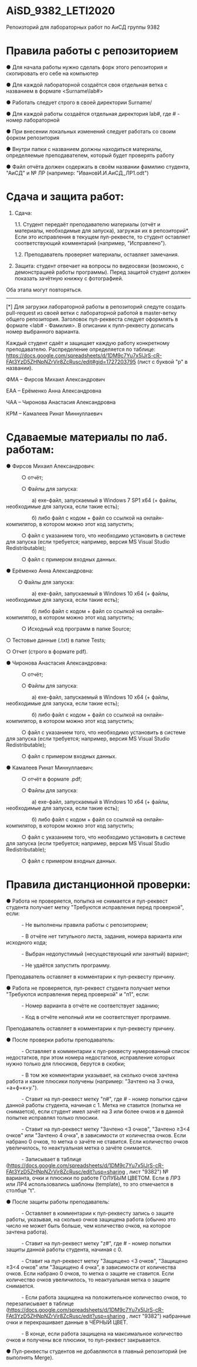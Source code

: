 # AiSD_9382_LETI2020
Репоизторий для лабораторных работ по АиСД группы 9382
# Правила работы с репозиторием
   ● Для начала работы нужно сделать форк этого репозитория и скопировать его себе на компьютер

   ● Для каждой лабораторной создаётся своя отдельная ветка c названием в формате <Surname\lab#>

   ● Работать следует строго в своей директории Surname/

   ● Для каждой работы создаётся отдельная директория lab#, где # - номер лабораторной

   ● При внесении локальных изменений следует работать со своим форком репозитория

   ● Внутри папки с названием должны находиться материалы, определяемые преподавателем, который будет проверять работу

   ● Файл отчёта должен содержать в своём названии фамилию студента, "АиСД" и № ЛР (например: "ИвановИ.И.АиСД_ЛР1.odt")


# Сдача и защита работ:
1. Сдача:

   1.1. Студент передаёт преподавателю материалы (отчёт и материалы, необходимые для запуска), загружая их в репозиторий*. Если это исправления в текущем пул-реквесте, то студент оставляет соответствующий комментарий (например, "Исправлено").

   1.2. Преподаватель проверяет материалы, оставляет замечания.

2. Защита: студент отвечает на вопросы по видеосвязи (возможно, с демонстрацией работы программы). Перед защитой студент должен показать зачётную книжку с фотографией.

Оба этапа могут повторяться.

---

   [*] Для загрузки лабораторной работы в репозиторий следуте создать pull-request из своей ветки с лабораторной работой в master-ветку общего репозитория. Заголовок пул-реквеста следует оформлять в формате <lab# - Фамилия>. В описании к пулл-реквесту дописать номер выбранного варианта.

   Каждый студент сдаёт и защищает каждую работу конкретному преподавателю. Распределение определяется по таблице: https://docs.google.com/spreadsheets/d/1DM9c7Yu7x5lJrS-cR-FAt3YzD5ZHNpNZrVir8ZcRusc/edit#gid=1727203795 (лист с буквой "р" в названии).

   ФМА – Фирсов Михаил Александрович

   ЕАА – Ерёменко Анна Александровна

   ЧАА – Чиронова Анастасия Александровна
   
   КРМ – Камалеев Ринат Миннуллаевич

   # Сдаваемые материалы по лаб. работам:
   ● Фирсов Михаил Александрович:

   ○ отчёт;

   ○ Файлы для запуска:

     а) exe-файл, запускаемый в Windows 7 SP1 x64 (+ файлы, необходимые для запуска, если такие есть);
 
     б) либо файл с кодом + файл со ссылкой на онлайн-компилятор, в котором можно этот код запустить;

   ○ файл с указанием того, что необходимо установить в системе для запуска (если требуется; например, версия MS Visual Studio Redistributable);

   ○ файл с примером входных данных.

   ● Ерёменко Анна Александровна:

   ○ Файлы для запуска:

     а) exe-файл, запускаемый в Windows 10 x64 (+ файлы, необходимые для запуска, если такие есть);

     б) либо файл с кодом + файл со ссылкой на онлайн-компилятор, в котором можно этот код запустить;

   ○ Исходный код программ в папке Source;

   ○ Тестовые данные (.txt) в папке Tests;

   ○ Отчет (строго в формате pdf).

   ● Чиронова Анастасия Александровна:

   ○ отчёт;

   ○ Файлы для запуска:

     а) exe-файл, запускаемый в Windows 10 x64 (+ файлы, необходимые для запуска, если такие есть);

     б) либо файл с кодом + файл со ссылкой на онлайн-компилятор, в котором можно этот код запустить;

   ○ файл с указанием того, что необходимо установить в системе для запуска (если требуется; например, версия MS Visual Studio Redistributable);

   ○ файл с примером входных данных.

   ● Камалеев Ринат Миннуллаевич:

   ○ отчёт в формате .pdf;

   ○ Файлы для запуска:

     а) exe-файл, запускаемый в Windows 10 x64 (+ файлы, необходимые для запуска, если такие есть);
 
     б) либо файл с кодом + файл со ссылкой на онлайн-компилятор, в котором можно этот код запустить;

   ○ файл с указанием того, что необходимо установить в системе для запуска (если требуется; например, версия MS Visual Studio Redistributable);

   ○ файл с примером входных данных.

   # Правила дистанционной проверки:
   ● Работа не проверяется, попытка не снимается и пул-реквест студента получает метку "Требуются исправления перед проверкой", если:

   - Не выполнены правила работы с репозиторием;

   - В отчёте нет титульного листа, задания, номера варианта или исходного кода;

   - Выбран недопустимый (несуществующий или занятый) вариант;

   - Не удаётся запустить программу.

   Преподаватель оставляет в комментарии к пул-реквесту причину.

   ● Работа не проверяется, пул-реквест студента получает метки "Требуются исправления перед проверкой" и "п1", если:

   - Номер варианта в отчёте не соответствует заданию;

   - Код в отчёте неполный или не соответствует программе.

   Преподаватель оставляет в комментарии к пул-реквесту причину.

   ● После проверки работы преподаватель:

   - Оставляет в комментарии к пул-реквесту нумерованный список недостатков, при этом номера недостатков, исправление которых нужно только для плюсиков, берутся в скобки;

   - В том же комментарии указывает, на сколько очков зачтена работа и какие плюсики получены (например: "Зачтено на 3 очка, +а+ф+к+у.").

   - Ставит на пул-реквест метку "п#", где # - номер попытки сдачи данной работы студента, начиная с 1. Метка не ставится (попытка не снимается), если студент имел зачёт на 3 или более очков и в данной попытке исправлял только плюсики.

   - Ставит на пул-реквест метку "Зачтено <3 очков", "Зачтено ≥3<4 очков" или "Зачтено 4 очка", в зависимости от количества очков. Если набрано 0 очков, то метка о зачёте не ставится. Если количество очков увеличилось, то неактуальная метка о зачёте снимается.

   - Записывает в таблице (https://docs.google.com/spreadsheets/d/1DM9c7Yu7x5lJrS-cR-FAt3YzD5ZHNpNZrVir8ZcRusc/edit?usp=sharing , лист "9382") № варианта, очки и плюсики по работе ГОЛУБЫМ ЦВЕТОМ. Если в ЛР3 или ЛР4 использовались шаблоны (template), то это отмечается в столбце "t".

   ● После защиты работы преподаватель:

   - Оставляет в комментарии к пул-реквесту запись о защите работы, указывая, на сколько очков защищена работа (обычно это число не может быть больше, чем количество очков, на которое зачтена работа).

   - Ставит на пул-реквест метку "z#", где # - номер попытки защиты данной работы студента, начиная с 0.

   - Ставит на пул-реквест метку "Защищено <3 очков", "Защищено ≥3<4 очков" или "Защищено 4 очка", в зависимости от количества очков. Если набрано 0 очков, то метка о защите не ставится. Если количество очков увеличилось, то неактуальная метка о защите снимается.

   - Если работа защищена на положительное количество очков, то перезаписывает в таблице (https://docs.google.com/spreadsheets/d/1DM9c7Yu7x5lJrS-cR-FAt3YzD5ZHNpNZrVir8ZcRusc/edit?usp=sharing , лист "9382") набранные очки и перекрашивает данные в ЧЁРНЫЙ ЦВЕТ.

   - В конце, если работа защищена на максимальное количество очков и получены все плюсики, то пул-реквест закрывается.

   ● Пул-реквесты студентов не добавляются в главный репозиторий (не выполнять Merge).

